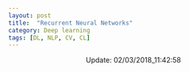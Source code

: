 ```yaml
---
layout: post
title:  "Recurrent Neural Networks"
category: Deep learning
tags: [DL, NLP, CV, CL]
---
```






<center> Update: 02/03/2018_11:42:58</center>

  	
